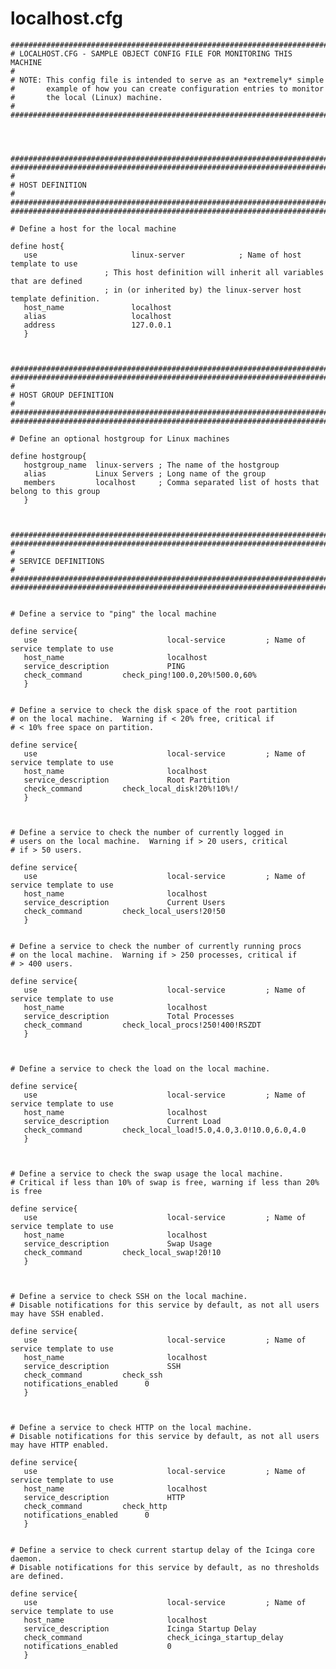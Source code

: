 localhost.cfg
=============

    ###############################################################################
    # LOCALHOST.CFG - SAMPLE OBJECT CONFIG FILE FOR MONITORING THIS MACHINE
    #
    # NOTE: This config file is intended to serve as an *extremely* simple 
    #       example of how you can create configuration entries to monitor
    #       the local (Linux) machine.
    #
    ###############################################################################




    ###############################################################################
    ###############################################################################
    #
    # HOST DEFINITION
    #
    ###############################################################################
    ###############################################################################

    # Define a host for the local machine

    define host{
       use                     linux-server            ; Name of host template to use
                         ; This host definition will inherit all variables that are defined
                         ; in (or inherited by) the linux-server host template definition.
       host_name               localhost
       alias                   localhost
       address                 127.0.0.1
       }



    ###############################################################################
    ###############################################################################
    #
    # HOST GROUP DEFINITION
    #
    ###############################################################################
    ###############################################################################

    # Define an optional hostgroup for Linux machines

    define hostgroup{
       hostgroup_name  linux-servers ; The name of the hostgroup
       alias           Linux Servers ; Long name of the group
       members         localhost     ; Comma separated list of hosts that belong to this group
       }



    ###############################################################################
    ###############################################################################
    #
    # SERVICE DEFINITIONS
    #
    ###############################################################################
    ###############################################################################


    # Define a service to "ping" the local machine

    define service{
       use                             local-service         ; Name of service template to use
       host_name                       localhost
       service_description             PING
       check_command         check_ping!100.0,20%!500.0,60%
       }


    # Define a service to check the disk space of the root partition
    # on the local machine.  Warning if < 20% free, critical if
    # < 10% free space on partition.

    define service{
       use                             local-service         ; Name of service template to use
       host_name                       localhost
       service_description             Root Partition
       check_command         check_local_disk!20%!10%!/
       }



    # Define a service to check the number of currently logged in
    # users on the local machine.  Warning if > 20 users, critical
    # if > 50 users.

    define service{
       use                             local-service         ; Name of service template to use
       host_name                       localhost
       service_description             Current Users
       check_command         check_local_users!20!50
       }


    # Define a service to check the number of currently running procs
    # on the local machine.  Warning if > 250 processes, critical if
    # > 400 users.

    define service{
       use                             local-service         ; Name of service template to use
       host_name                       localhost
       service_description             Total Processes
       check_command         check_local_procs!250!400!RSZDT
       }



    # Define a service to check the load on the local machine. 

    define service{
       use                             local-service         ; Name of service template to use
       host_name                       localhost
       service_description             Current Load
       check_command         check_local_load!5.0,4.0,3.0!10.0,6.0,4.0
       }



    # Define a service to check the swap usage the local machine. 
    # Critical if less than 10% of swap is free, warning if less than 20% is free

    define service{
       use                             local-service         ; Name of service template to use
       host_name                       localhost
       service_description             Swap Usage
       check_command         check_local_swap!20!10
       }



    # Define a service to check SSH on the local machine.
    # Disable notifications for this service by default, as not all users may have SSH enabled.

    define service{
       use                             local-service         ; Name of service template to use
       host_name                       localhost
       service_description             SSH
       check_command         check_ssh
       notifications_enabled      0
       }



    # Define a service to check HTTP on the local machine.
    # Disable notifications for this service by default, as not all users may have HTTP enabled.

    define service{
       use                             local-service         ; Name of service template to use
       host_name                       localhost
       service_description             HTTP
       check_command         check_http
       notifications_enabled      0
       }


    # Define a service to check current startup delay of the Icinga core daemon.
    # Disable notifications for this service by default, as no thresholds are defined.

    define service{
       use                             local-service         ; Name of service template to use
       host_name                       localhost
       service_description             Icinga Startup Delay
       check_command                   check_icinga_startup_delay
       notifications_enabled           0
       }
